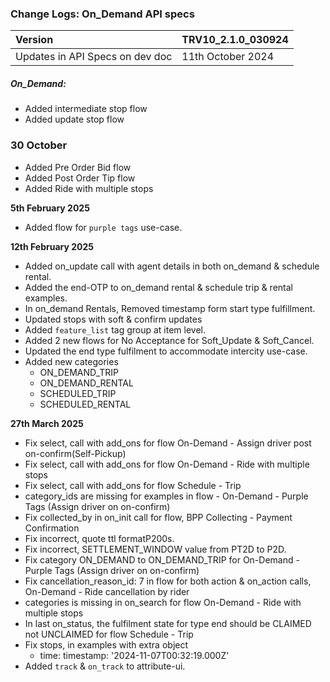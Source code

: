 ### Change Logs: On_Demand API specs

| Version                         | TRV10_2.1.0_030924 |
| :------------------------------ | :----------------- |
| Updates in API Specs on dev doc | 11th October 2024 |

##### On_Demand:
- Added intermediate stop flow
- Added update stop flow

### 30 October
- Added Pre Order Bid flow
- Added Post Order Tip flow
- Added Ride with multiple stops

****5th February 2025****
  - Added flow for `purple tags` use-case.

****12th February 2025****
- Added on_update call with agent details in both on_demand & schedule rental.
- Added the end-OTP to on_demand rental & schedule trip & rental examples.
- In on_demand Rentals, Removed timestamp form start type fulfillment.
- Updated stops with soft & confirm updates
- Added `feature_list` tag group at item level.
- Added 2 new flows for No Acceptance for Soft_Update & Soft_Cancel.
- Updated the end type fulfilment to accommodate intercity use-case.
- Added new categories
  - ON_DEMAND_TRIP
  - ON_DEMAND_RENTAL
  - SCHEDULED_TRIP
  - SCHEDULED_RENTAL

****27th March 2025****
  - Fix select, call with add_ons for flow  On-Demand - Assign driver post on-confirm(Self-Pickup)
  - Fix select, call with add_ons for flow On-Demand - Ride with multiple stops
  - Fix select, call with add_ons for flow Schedule - Trip
  - category_ids are missing for examples in flow - On-Demand - Purple Tags (Assign driver on on-confirm)
  - Fix collected_by in on_init call for flow, BPP Collecting - Payment Confirmation
  - Fix incorrect, quote ttl formatP200s. 
  - Fix incorrect, SETTLEMENT_WINDOW value from PT2D to P2D. 
  - Fix category ON_DEMAND to ON_DEMAND_TRIP for On-Demand - Purple Tags (Assign driver on on-confirm)
  - Fix cancellation_reason_id: 7 in flow  for both action & on_action calls, On-Demand - Ride cancellation by rider
  - categories is missing in on_search for flow On-Demand - Ride with multiple stops
  - In last on_status, the fulfilment state for type end should be CLAIMED not  UNCLAIMED for flow Schedule - Trip
  - Fix stops, in examples with extra object
    - time:
      timestamp: '2024-11-07T00:32:19.000Z'
  - Added `track` & `on_track` to attribute-ui.    


  

